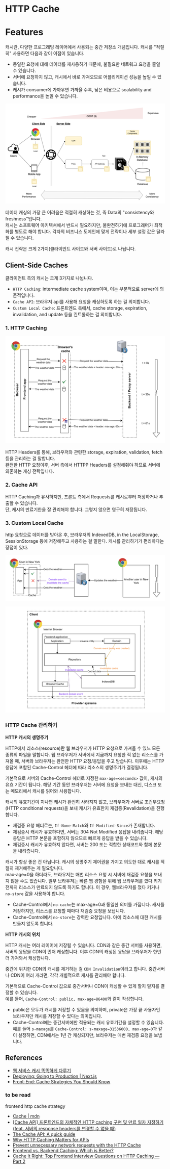 # HTTP Cache

# Features

캐시란, 다양한 프로그래밍 레이어에서 사용되는 중간 저장소 개념입니다. 캐시를 "적절히" 사용하면 다음과 같이 이점이 있습니다.

- 동일한 요청에 대해 데이터를 재사용하기 때문에, 불필요한 네트워크 요청을 줄일 수 있습니다.
- 서버에 요청하지 않고, 캐시에서 바로 가져오므로 어플리케이션 성능을 높일 수 있습니다.
- 캐시가 consumer에 가까우면 가까울 수록, 낮은 비용으로 scalability and performance을 높일 수 있습니다.

![Alt text](image.png)

데이터 캐싱의 가장 큰 어려움은 적절히 캐싱하는 것, 즉 Data의 "consistency와 freshness"입니다.<br>
캐시는 소프트웨어 아키텍쳐에서 반드시 필요하지만, 불완전하기에 프로그래머가 최적화를 별도로 해야 합니다. 각자의 비즈니스 도메인에 맞게 전략이나 세부 설정 값은 달라질 수 있습니다.

캐시 전략은 크게 2가지(클라이언트 사이드와 서버 사이드)로 나뉩니다.

## Client-Side Caches

클라이언트 측의 캐시는 크게 3가지로 나뉩니다.

- `HTTP Caching`: intermediate cache system이며, 이는 부분적으로 server에 의존적입니다.
- `Cache API`: 브라우저 api를 사용해 요청을 캐싱하도록 하는 걸 의미합니다.
- `Custom Local Cache`: 프론트엔드 측에서, cache storage, expiration, invalidation, and update 등을 컨트롤하는 걸 의미합니다.

### 1. HTTP Caching

![Alt text](image-1.png)

HTTP Headers를 통해, 브라우저와 관련한 storage, expiration, validation, fetch 등을 관리하는 걸 말합니다.<br>
완전한 HTTP 요청이후, 서버 측에서 HTTPP Headers를 설정해줘야 하므로 서버에 의존하는 캐싱 전략입니다.

### 2. Cache API

HTTP Caching과 유사하지만, 프론트 측에서 Requests를 캐시로부터 저장하거나 추출할 수 있습니다.<br>
단, 캐시의 만료기한을 잘 관리해야 합니다. 그렇지 않으면 영구히 저장됩니다.

### 3. Custom Local Cache

http 요청으로 데이터를 받아온 후, 브라우저의 IndexedDB, in the LocalStorage, SessionStorage 등에 저장해두고 사용하는 걸 말한다. 캐시를 관리하기가 편리하다는 장점이 있다.

![Alt text](image-2.png)

![Alt text](image-3.png)

### HTTP Cache 관리하기

**HTTP 캐시의 생명주기**

HTTP에서 리소스(resource)란 웹 브라우저가 HTTP 요청으로 가져올 수 있느 모든 종류의 파일을 말합니다. 웹 브라우저가 서버에서 지금까지 요청한 적 없는 리소스를 가져올 때, 서버와 브라우저는 완전한 HTTP 요청/응답을 주고 받습니다. 이후에는 HTTP 응답에 포함된 Cache-Control 헤더에 따라 리소스의 생명주기가 결정됩니다.

기본적으로 서버의 Cache-Control 헤더로 지정한 `max-age=<seconds>` 값이, 캐시의 유효 기간이 됩니다. 해당 기간 동안 브라우저는 서버에 요청을 보내는 대신, 디스크 또는 메모리에서 캐시를 읽어와 사용합니다.

캐시의 유효기간이 지나면 캐시가 완전히 사라지지 않고, 브라우저가 서버로 조건부요청(HTTP conditional requests)을 보내 캐시가 유효한지 재검증(Revalidation)을 진행합니다.

- 재검증 요청 헤더로는, `If-None-Match`와 `If-Modified-Since`가 존재합니다.
- 재검증시 캐시가 유효하다면, 서버는 304 Not Modified 응답을 내려줍니다. 해당 응답은 HTTP 본문을 포함하지 않으므로 빠르게 응답을 받을 수 있습니다.
- 재검증시 캐시가 유효하지 않다면, 서버는 200 또는 적합한 상태코드와 함께 본문을 내려줍니다.

캐시가 항상 좋은 건 아닙니다. 캐시의 생명주기 제어권을 가지고 의도한 대로 캐시를 적절히 제거해주는 게 필요합니다.<br>
max-age=0을 하더라도, 브라우저는 매번 리소스 요청 시 서버에 재검증 요청을 보내지 않을 수도 있습니다. 일부 브라우저는 빠른 웹 경험을 위해 웹 브라우저를 껐다 키기 전까지 리소스가 만료되지 않도록 하기도 합니다. 이 경우, 웹브라우저를 껐다 키거나 `no-store` 값을 사용해야 합니다.

- Cache-Control에서 `no-cache`는 max-age=0과 동일한 의미를 가집니다. 캐시를 저장하지만, 리소스를 요청할 때마다 재검증 요청을 보냅니다.
- Cache-Control에서 `no-store`는 강력한 요청입니다. 아예 리소스에 대한 캐시를 만들지 않도록 합니다.

**HTTP 캐시의 위치**

HTTP 캐시는 여러 레이어에 저장될 수 있습니다. CDN과 같은 중간 서버를 사용하면, 서버의 응답을 CDN이 먼저 캐싱합니다. 이후 CDN의 캐싱된 응답을 브라우저가 한번 더 가져와서 캐싱합니다.

중간에 위치한 CDN의 캐시를 제거하는 걸 `CDN Invalidation`이라고 합니다. 중간서버나 CDN이 여러 개라면, 각각 개별적으로 캐시를 관리해야 합니다.

기본적으로 Cache-Control 값으로 중간서버나 CDN이 캐싱할 수 있게 할지 말지를 결정할 수 있습니다.<br>
예를 들어, `Cache-Control: public, max-age=86400`와 같이 작성합니다.

- public은 모두가 캐시를 저장할 수 있음을 의미하며, private은 가장 끝 사용자인 브라우저만 캐시를 저장할 수 있다는 의미입니다.
- Cache-Control에는 중간서버에만 적용되는 캐시 유효기간을 설정할 수 있습니다. 예를 들어 `s-maxage`를 `Cache-Control: s-maxage=31536000, max-age=0`과 같이 설정하면, CDN에서는 1년 간 캐싱되지만, 브라우저는 매번 재검증 요청을 보냅니다.

## References

- [웹 서비스 캐시 똑똑하게 다루기](https://toss.tech/article/smart-web-service-cache)
- [Deploying: Going to Production | Next.js](https://nextjs.org/docs/pages/building-your-application/deploying/production-checklist)
- [Front-End: Cache Strategies You Should Know](https://dzone.com/articles/front-end-cache-strategies-you-should-know)

### to be read

frontend http cache strategy

- [Cache | mdn](https://developer.mozilla.org/en-US/docs/Web/API/Cache)
- [[Cache API] 프론트엔드의 자체적인 HTTP caching 구현 및 만료 일자 지정하기 (feat. 서버의 response headers를 변경할 수 없을 때)](https://velog.io/@skyu_dev/Cache-API-%EC%84%9C%EB%B2%84-%EC%9D%91%EB%8B%B5response%EC%9D%98-%ED%8C%8C%EC%9D%BC%EC%9D%84-%EC%BA%90%EC%8B%B1%ED%95%98%EC%97%AC-%EB%B6%88%ED%95%84%EC%9A%94%ED%95%9C-%EC%9A%94%EC%B2%AD%EC%9D%84-%EC%A4%84%EC%97%AC%EB%B3%B4%EC%9E%90)
- [The Cache API: A quick guide](https://web.dev/articles/cache-api-quick-guide)
- [Why HTTP Caching Matters for APIs](https://thenewstack.io/why-http-caching-matters-for-apis/)
- [Prevent unnecessary network requests with the HTTP Cache](https://web.dev/articles/http-cache)
- [Frontend vs. Backend Caching: Which is Better?](https://copyprogramming.com/howto/caching-on-frontend-or-on-backend)
- [Cache It Right: Top Frontend Interview Questions on HTTP Caching — Part 2](https://bootcamp.uxdesign.cc/cache-it-right-top-frontend-interview-questions-on-http-caching-part-2-54034cf348ff)

